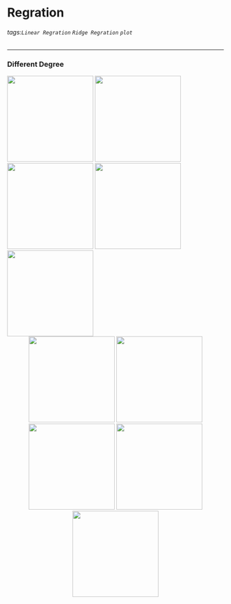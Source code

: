 # Regration
###### tags:`Linear Regration` `Ridge Regration` `plot`
---

### Different Degree

<img src=https://github.com/wewanadi/Linear_Regration/blob/master/picture/b_1.png width="200">
<img src=https://github.com/wewanadi/Linear_Regration/blob/master/picture/ML_HW1(b_5).png width="200">
<img src=https://github.com/wewanadi/Linear_Regration/blob/master/picture/ML_HW1(b_10).png width="200">
<img src=https://github.com/wewanadi/Linear_Regration/blob/master/picture/ML_HW1(b_14).png width="200">
<img src=https://github.com/wewanadi/Linear_Regration/blob/master/picture/ML_HW1(b_20).png width="200">

<center class="half">
  <img src=https://github.com/wewanadi/Linear_Regration/blob/master/picture/b_1.png width="200">
  <img src=https://github.com/wewanadi/Linear_Regration/blob/master/picture/ML_HW1(b_5).png width="200">
  <img src=https://github.com/wewanadi/Linear_Regration/blob/master/picture/ML_HW1(b_10).png width="200">
  <img src=https://github.com/wewanadi/Linear_Regration/blob/master/picture/ML_HW1(b_14).png width="200">
  <img src=https://github.com/wewanadi/Linear_Regration/blob/master/picture/ML_HW1(b_20).png width="200">
</center>

